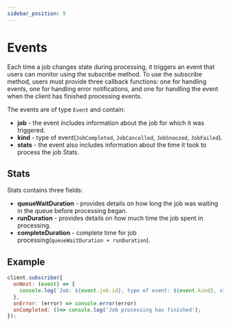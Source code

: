 ```yaml
---
sidebar_position: 9
---
```


# Events

Each time a job changes state during processing, it triggers an event that users can monitor using the subscribe method. To use the subscribe method, users must provide three callback functions: one for handling events, one for handling error notifications, and one for handling the event when the client has finished processing events.

The events are of type `Event` and contain:

- **job** - the event includes information about the job for which it was triggered.
- **kind** - type of event(`JobCompleted`, `JobCancelled`, `JobSnoozed`, `JobFailed`).
- **stats** - the event also includes information about the time it took to process the job Stats.

## Stats

Stats contains three fields:

- **queueWaitDuration** - provides details on how long the job was waiting in the queue before processing began.
- **runDuration** - provides details on how much time the job spent in processing.
- **completeDuration** - complete time for job processing(`queueWaitDuration + runDuration`).

## Example

```js
client.subscribe({
  onNext: (event) => {
    console.log(`Job: ${event.job.id}, type of event: ${event.kind}, stats: ${event.stats}`);
  },
  onError: (error) => console.error(error)
  onCompleted: ()=> console.log('Job processing has finished');
});
```
